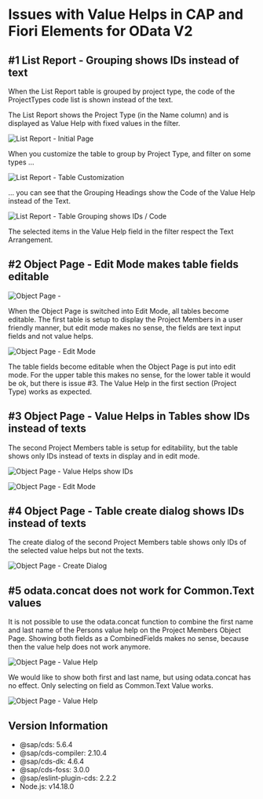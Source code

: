 # Issues with Value Helps in CAP and Fiori Elements for OData V2

## #1 List Report - Grouping shows IDs instead of text

When the List Report table is grouped by project type, the code of the ProjectTypes code list is shown instead of the text.

The List Report shows the Project Type (in the Name column) and is displayed as Value Help with fixed values in the filter.

![List Report - Initial Page](./images/list-report-initial.png)

When you customize the table to group by Project Type, and filter on some types ...

![List Report - Table Customization](./images/list-report-grouping.png)

... you can see that the Grouping Headings show the Code of the Value Help instead of the Text.

![List Report - Table Grouping shows IDs / Code](./images/list-report-grouping-ids.png)

The selected items in the Value Help field in the filter respect the Text Arrangement.

## #2 Object Page - Edit Mode makes table fields editable

![Object Page - ](./images/object-page-1-initial.png)

When the Object Page is switched into Edit Mode, all tables become editable. The first table is setup
to display the Project Members in a user friendly manner, but edit mode makes no sense, the fields are text input fields and not value helps.

![Object Page - Edit Mode](./images/object-page-1-edit-mode.png)

The table fields become editable when the Object Page is put into edit mode. For the upper table this makes no sense, for the lower table it would be ok, but there is issue #3. The Value Help in the first section (Project Type) works as expected.

## #3 Object Page - Value Helps in Tables show IDs instead of texts

The second Project Members table is setup for editability, but the table shows only IDs instead of texts in display and in edit mode.

![Object Page - Value Helps show IDs](./images/object-page-1-value-help-ids.png)

![Object Page - Edit Mode](./images/object-page-1-edit-mode.png)

## #4 Object Page - Table create dialog shows IDs instead of texts

The create dialog of the second Project Members table shows only IDs of the selected value helps but not the texts.

![Object Page - Create Dialog](./images/object-page-1-create-dialog.png)

## #5 odata.concat does not work for Common.Text values

It is not possible to use the odata.concat function to combine the first name and last name of the Persons value help on the Project Members Object Page. Showing both fields as a CombinedFields makes no sense, because then the value help does not work anymore.

![Object Page - Value Help](./images/object-page-2-concat-value-help.png)

We would like to show both first and last name, but using odata.concat has no effect. Only selecting on field as Common.Text Value works.

![Object Page - Value Help](./images/object-page-2-concat.png)

## Version Information
- @sap/cds: 5.6.4
- @sap/cds-compiler: 2.10.4
- @sap/cds-dk: 4.6.4
- @sap/cds-foss: 3.0.0
- @sap/eslint-plugin-cds: 2.2.2
- Node.js: v14.18.0